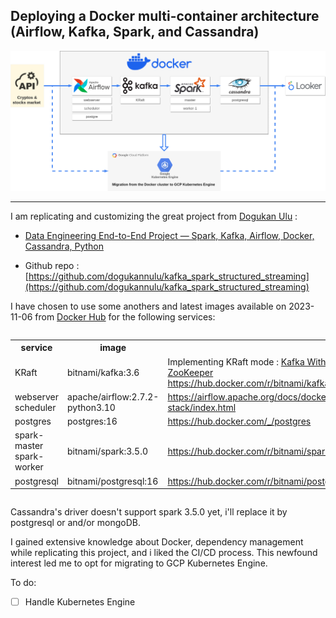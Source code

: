 ## Deploying a Docker multi-container architecture (Airflow, Kafka, Spark, and Cassandra)

![project diagram](./img/diagram_cryptos_png.png)

<hr>


I am replicating and customizing the great project from [Dogukan Ulu](https://dogukanulu.dev/) :

* [Data Engineering End-to-End Project — Spark, Kafka, Airflow, Docker, Cassandra, Python](https://medium.com/@dogukannulu/data-engineering-end-to-end-project-1-7a7be2a3671)

* Github repo : [https://github.com/dogukannulu/kafka_spark_structured_streaming](https://github.com/dogukannulu/kafka_spark_structured_streaming)

I have chosen to use some anothers and latest images available on 2023-11-06 from [Docker Hub](https://hub.docker.com/) for the following services:

<div style="display:flex; justify-content:center; width:100%">
<table>
<tr><th>service</th><th>image</th><th></th></tr>
<tr><td>KRaft</td><td>bitnami/kafka:3.6</td><td>Implementing KRaft mode : <a href="https://developer.confluent.io/learn/kraft/">Kafka Without ZooKeeper</a><br><a href="https://hub.docker.com/r/bitnami/kafka">https://hub.docker.com/r/bitnami/kafka</a></td></tr>
<tr><td>webserver<br>scheduler</td><td>apache/airflow:2.7.2-python3.10</td><td><a href="https://airflow.apache.org/docs/docker-stack/index.html">https://airflow.apache.org/docs/docker-stack/index.html</a></tr>
<tr><td>postgres</td><td>postgres:16</td><td><a href="https://hub.docker.com/_/postgres">https://hub.docker.com/_/postgres</a></td>
<tr><td>spark-master<br>spark-worker</td><td>bitnami/spark:3.5.0</td><td><a href="https://hub.docker.com/r/bitnami/spark">https://hub.docker.com/r/bitnami/spark</td></tr>
<tr><td>postgresql</td><td>bitnami/postgresql:16</td><td><a href="https://hub.docker.com/r/bitnami/spark">https://hub.docker.com/r/bitnami/postgresql</td></tr>
</table>
</div>



Cassandra's driver doesn't support spark 3.5.0 yet, i'll replace it by postgresql or and/or mongoDB.

I gained extensive knowledge about Docker, dependency management while replicating this project, and i liked the CI/CD process. This newfound interest led me to opt for migrating to GCP Kubernetes Engine. 

To do:
* [ ] Handle Kubernetes Engine

